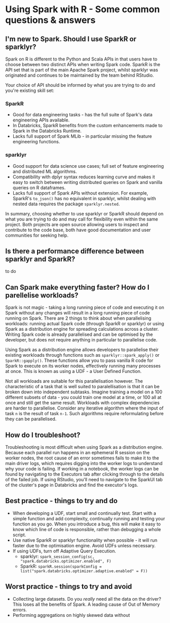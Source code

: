 # Using Spark with R - Some common questions & answers


## I'm new to Spark. Should I use SparkR or sparklyr?

Spark on R is different to the Python and Scala APIs in that users have to choose between two distinct APIs when writing Spark code. SparkR is the API set that is part of the main Apache Spark project, whilst sparklyr was originated and continues to be maintained by the team behind RStudio.

Your choice of API should be informed by what you are trying to do and you're existing skill set:
### SparkR
- Good for data engineering tasks - has the full suite of Spark's data engineering APIs available.
- In Databricks, SparkR benefits from the custom enhancements made to Spark in the Databricks Runtime.
- Lacks full support of Spark MLib - in particular missing the feature engineering functions. 

### sparklyr
- Good support for data science use cases; full set of feature engineering and distributed ML algorithms. 
- Compatibility with dplyr syntax reduces learning curve and makes it easy to switch between writing distributed queries on Spark and vanilla queries on R dataframes.
- Lacks full support of Spark APIs without extension. For example, SparkR's `to_json()` has no equivalent in sparklyr, whilst dealing with nested data requires the package `sparklyr.nested`.

In summary, choosing whether to use sparklyr or SparkR should depend on what you are trying to do and may call for flexibility even within the same project. Both projects are open source allowing users to inspect and contribute to the code base, both have good documentation and user communities for seeking help.

## Is there a performance difference between sparklyr and SparkR?
to do

## Can Spark make everything faster? How do I parellelise workloads?
Spark is not magic - taking a long running piece of code and executing it on Spark without any changes will result in a long running piece of code running on Spark. There are 2 things to think about when parallelising workloads: running actual Spark code (through SparkR or sparklyr) or using Spark as a distribution engine for spreading calculations across a cluster. Writing Spark code is already parallelised and can be optimised by the developer, but does not require anything in particular to parallelise code. 

Using Spark as a distribution engine allows developers to parallelise their existing workloads through functions such as `sparklyr::spark_apply()` or `SparkR::gapply()`. These functions allow you to pass vanilla R code for Spark to execute on its worker nodes, effectively running many processes at once. This is known as using a UDF - a User Defined Function.

Not all workloads are suitable for this parallelisation however. The characteristic of a task that is well suited to paralellisation is that it can be broken down into independent subtasks. Imagine training a model on a 100 different subsets of data - you could train one model at a time, or 100 all at once and still get the same result. Workloads with complex dependencies are harder to parallelise. Consider any iterative algorithm where the input of task `n` is the result of task `n-1`. Such algorithms require reformulating before they can be parallelised.

## How do I troubleshoot?
Troubleshooting is most difficult when using Spark as a distribution engine. Because each parallel run happens in an ephemeral R session on the worker nodes, the root cause of an 
error sometimes fails to make it to the main driver logs, which requires digging into the worker logs to understand why your code is failing. If working in a notebook, the worker logs can be found by navigating to the Executors tab after clicking through to the details of the failed job. If using RStudio, you'll need to navigate to the SparkUI tab of the cluster's page in Databricks and find the executor's logs.


## Best practice - things to try and do
- When developing a UDF, start small and continually test. Start with a simple function and add complexity, continually running and testing your function as you go. When you introduce a bug, this will make it easy to know which line of code is responsible, rather than debugging a whole script. 
- Use native SparkR or sparklyr functionality when possible - it will run faster due to the optimisation engine. Avoid UDFs unless necessary. 
- If using UDFs, turn off Adaptive Query Execution.
	- sparklyr: `spark_session_config(sc, "spark.databricks.optimizer.enabled", F)`
	- SparkR: `sparkR.session(sparkConfig = list("spark.databricks.optimizer.adaptive.enabled" = F))`

## Worst practice - things to try and avoid
- Collecting large datasets. Do you *really* need all the data on the driver? This loses all the benefits of Spark. A leading cause of Out of Memory errors.
- Performing aggregations on highly skewed data without 